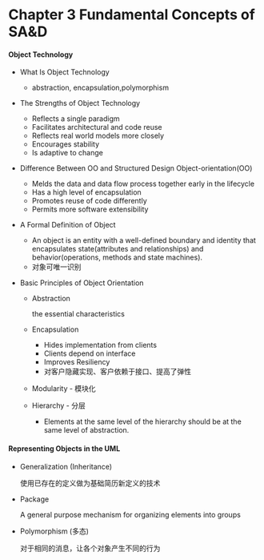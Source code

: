 # Chapter 3 Fundamental Concepts of SA&D

#### Object Technology

* What Is Object Technology

  * abstraction, encapsulation,polymorphism

* The Strengths of Object Technology

  * Reflects a single paradigm
  * Facilitates architectural and code reuse
  * Reflects real world models more closely
  * Encourages stability
  * Is adaptive to change

* Difference Between OO and Structured Design Object-orientation(OO)

  * Melds the data and data flow process together early in the lifecycle
  * Has a high level of encapsulation
  * Promotes reuse of code differently
  * Permits more software extensibility

* A Formal Definition of Object

  * An object is an entity with a well-defined boundary and identity that encapsulates state(attributes and relationships) and behavior(operations, methods and state machines).
  * 对象可唯一识别

* Basic Principles of Object Orientation

  * Abstraction

    the essential characteristics

  * Encapsulation

    * Hides implementation from clients
    * Clients depend on interface
    * Improves Resiliency
    * 对客户隐藏实现、客户依赖于接口、提高了弹性

  * Modularity - 模块化

  * Hierarchy - 分层

    * Elements at the same level of the hierarchy should be at the same level of abstraction.

#### Representing Objects in the UML

* Generalization (Inheritance)

  使用已存在的定义做为基础简历新定义的技术

* Package

  A general purpose mechanism for organizing elements into groups

* Polymorphism (多态)

  对于相同的消息，让各个对象产生不同的行为
